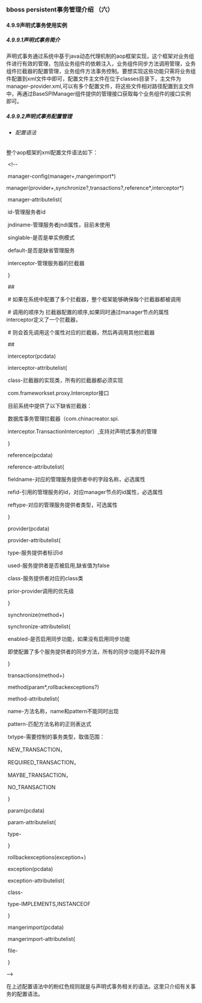 ### bboss persistent事务管理介绍 （六）

#### 4.9.9声明式事务使用实例

##### 4.9.9.1声明式事务简介

声明式事务通过系统中基于java动态代理机制的aop框架实现，这个框架对业务组件进行有效的管理，包括业务组件的依赖注入，业务组件同步方法调用管理，业务组件拦截器的配置管理，业务组件方法事务控制。要想实现这些功能只需将业务组件配置到xml文件中即可，配置文件主文件在位于classes目录下，主文件为manager-provider.xml,可以有多个配置文件，将这些文件相对路径配置到主文件中，再通过BaseSPIManager组件提供的管理接口获取每个业务组件的接口实例即可。

##### 4.9.9.2声明式事务配置管理

- ######        配置语法

整个aop框架的xml配置文件语法如下：

​        <!--

​     manager-config(manager+,mangerimport*)

​     manager(provider+,synchronize?,transactions?,reference*,interceptor*)

​     manager-attributelist{

​        id-管理服务者id

​        jndiname-管理服务者jndi属性，目前未使用

​        singlable-是否是单实例模式

​        default-是否是缺省管理服务

​        interceptor-管理服务器的拦截器

​     }

​     \##

​    \# 如果在系统中配置了多个拦截器，整个框架能够确保每个拦截器都被调用

​     \# 调用的顺序为 拦截器配置的顺序,如果同时通过manager节点的属性interceptor定义了一个拦截器，

​     \# 则会首先调用这个属性对应的拦截器，然后再调用其他拦截器

​     \##

​     interceptor(pcdata)

​     interceptor-attributelist{

​        class-拦截器的实现类，所有的拦截器都必须实现

​              com.frameworkset.proxy.Interceptor接口

​              目前系统中提供了以下缺省拦截器：

​                 数据库事务管理拦截器（com.chinacreator.spi.

​                 interceptor.TransactionInterceptor）,支持对声明式事务的管理

​     }

​     reference(pcdata)

​     reference-attributelist{

​        fieldname-对应的管理服务提供者中的字段名称，必选属性

​        refid-引用的管理服务的id，对应manager节点的id属性，必选属性

​        reftype-对应的管理服务提供者类型，可选属性

​     }

​     provider(pcdata)  

​     provider-attributelist{

​        type-服务提供者标识id

​        used-服务提供者是否被启用,缺省值为false

​        class-服务提供者对应的class类

​        prior-provider调用的优先级

​     }

​     synchronize(method+)

​     synchronize-attributelist{

​        enabled-是否启用同步功能，如果没有启用同步功能

​                即使配置了多个服务提供者的同步方法，所有的同步功能将不起作用

​     }

​     transactions(method+)

   

​     method(param*,rollbackexceptions?)

​     method-attributelist{

​        name-方法名称，name和pattern不能同时出现

​        pattern-匹配方法名称的正则表达式

​        txtype-需要控制的事务类型，取值范围：

​                   NEW_TRANSACTION，

​                   REQUIRED_TRANSACTION，

​                   MAYBE_TRANSACTION，

​                   NO_TRANSACTION

​     }

​     param(pcdata)

​     param-attributelist{

​        type-

​     }

​     rollbackexceptions(exception+)

   

​     exception(pcdata)

​     exception-attributelist{

​        class-

​        type-IMPLEMENTS,INSTANCEOF

​     }

​     mangerimport(pcdata)

​     mangerimport-attributelist{

​        file-

​     }

 -->

在上述配置语法中的粉红色规则就是与声明式事务相关的语法。这里只介绍有关事务的配置语法。
